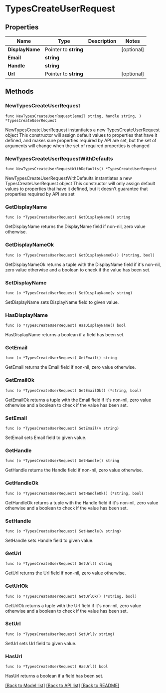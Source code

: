 # TypesCreateUserRequest

## Properties

Name | Type | Description | Notes
------------ | ------------- | ------------- | -------------
**DisplayName** | Pointer to **string** |  | [optional] 
**Email** | **string** |  | 
**Handle** | **string** |  | 
**Url** | Pointer to **string** |  | [optional] 

## Methods

### NewTypesCreateUserRequest

`func NewTypesCreateUserRequest(email string, handle string, ) *TypesCreateUserRequest`

NewTypesCreateUserRequest instantiates a new TypesCreateUserRequest object
This constructor will assign default values to properties that have it defined,
and makes sure properties required by API are set, but the set of arguments
will change when the set of required properties is changed

### NewTypesCreateUserRequestWithDefaults

`func NewTypesCreateUserRequestWithDefaults() *TypesCreateUserRequest`

NewTypesCreateUserRequestWithDefaults instantiates a new TypesCreateUserRequest object
This constructor will only assign default values to properties that have it defined,
but it doesn't guarantee that properties required by API are set

### GetDisplayName

`func (o *TypesCreateUserRequest) GetDisplayName() string`

GetDisplayName returns the DisplayName field if non-nil, zero value otherwise.

### GetDisplayNameOk

`func (o *TypesCreateUserRequest) GetDisplayNameOk() (*string, bool)`

GetDisplayNameOk returns a tuple with the DisplayName field if it's non-nil, zero value otherwise
and a boolean to check if the value has been set.

### SetDisplayName

`func (o *TypesCreateUserRequest) SetDisplayName(v string)`

SetDisplayName sets DisplayName field to given value.

### HasDisplayName

`func (o *TypesCreateUserRequest) HasDisplayName() bool`

HasDisplayName returns a boolean if a field has been set.

### GetEmail

`func (o *TypesCreateUserRequest) GetEmail() string`

GetEmail returns the Email field if non-nil, zero value otherwise.

### GetEmailOk

`func (o *TypesCreateUserRequest) GetEmailOk() (*string, bool)`

GetEmailOk returns a tuple with the Email field if it's non-nil, zero value otherwise
and a boolean to check if the value has been set.

### SetEmail

`func (o *TypesCreateUserRequest) SetEmail(v string)`

SetEmail sets Email field to given value.


### GetHandle

`func (o *TypesCreateUserRequest) GetHandle() string`

GetHandle returns the Handle field if non-nil, zero value otherwise.

### GetHandleOk

`func (o *TypesCreateUserRequest) GetHandleOk() (*string, bool)`

GetHandleOk returns a tuple with the Handle field if it's non-nil, zero value otherwise
and a boolean to check if the value has been set.

### SetHandle

`func (o *TypesCreateUserRequest) SetHandle(v string)`

SetHandle sets Handle field to given value.


### GetUrl

`func (o *TypesCreateUserRequest) GetUrl() string`

GetUrl returns the Url field if non-nil, zero value otherwise.

### GetUrlOk

`func (o *TypesCreateUserRequest) GetUrlOk() (*string, bool)`

GetUrlOk returns a tuple with the Url field if it's non-nil, zero value otherwise
and a boolean to check if the value has been set.

### SetUrl

`func (o *TypesCreateUserRequest) SetUrl(v string)`

SetUrl sets Url field to given value.

### HasUrl

`func (o *TypesCreateUserRequest) HasUrl() bool`

HasUrl returns a boolean if a field has been set.


[[Back to Model list]](../README.md#documentation-for-models) [[Back to API list]](../README.md#documentation-for-api-endpoints) [[Back to README]](../README.md)


